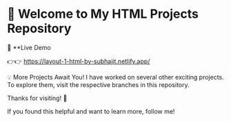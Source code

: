 
# 🌟 Welcome to My HTML Projects Repository

🔗 **Live Demo

👉👉 https://layout-1-html-by-subhajit.netlify.app/

💡 More Projects Await You!
I have worked on several other exciting projects. To explore them, visit the respective branches in this repository.

Thanks for visiting! 🌟

If you found this helpful and want to learn more, follow me!
